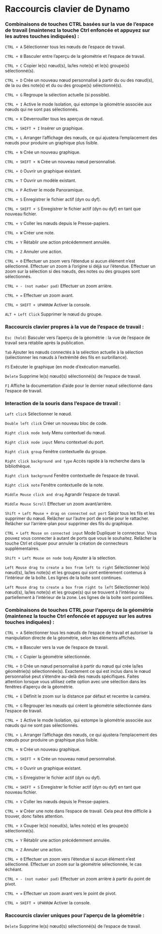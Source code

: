 # Raccourcis clavier de Dynamo


### Combinaisons de touches CTRL basées sur la vue de l’espace de travail (maintenez la touche Ctrl enfoncée et appuyez sur les autres touches indiquées) :

`CTRL + A` Sélectionner tous les nœuds de l’espace de travail.

`CTRL + B` Basculer entre l’aperçu de la géométrie et l’espace de travail.

`CTRL + C` Copier le(s) nœud(s), la/les note(s) et le(s) groupe(s) sélectionné(s).

`CTRL + D` Crée un nouveau nœud personnalisé à partir du ou des nœud(s), de la ou des note(s) et du ou des groupe(s) sélectionné(s).

`CTRL + G` Regroupe la sélection actuelle (si possible).

`CTRL + I` Active le mode Isolation, qui estompe la géométrie associée aux nœuds qui ne sont pas sélectionnés.

`CTRL + K` Déverrouiller tous les aperçus de nœud.

`CTRL + SHIFT + I` Insérer un graphique.

`CTRL + L` Arranger l’affichage des nœuds, ce qui ajustera l’emplacement des nœuds pour produire un graphique plus lisible.

`CTRL + N` Crée un nouveau graphique.

`CTRL + SHIFT + N` Crée un nouveau nœud personnalisé.

`CTRL + O` Ouvrir un graphique existant.

`CTRL + T` Ouvrir un modèle existant.

`CTRL + P` Activer le mode Panoramique.

`CTRL + S` Enregistrer le fichier actif (dyn ou dyf).

`CTRL + SHIFT + S` Enregistrer le fichier actif (dyn ou dyf) en tant que nouveau fichier.

`CTRL + V` Coller les nœuds depuis le Presse-papiers.

`CTRL + W` Créer une note.

`CTRL + Y` Rétablir une action précédemment annulée.

`CTRL + Z` Annuler une action.

`CTRL + 0` Effectuer un zoom vers l’étendue si aucun élément n’est sélectionné. Effectuer un zoom à l’origine si déjà sur l’étendue. Effectuer un zoom sur la sélection si des nœuds, des notes ou des groupes sont sélectionnés.

`CTRL + - (not number pad)` Effectuer un zoom arrière.

`CTRL + =` Effectuer un zoom avant.

`CTRL + SHIFT + UPARROW` Activer la console.

`ALT + Left Click` Supprimer le nœud du groupe.


### Raccourcis clavier propres à la vue de l’espace de travail :

`Esc (hold)` Basculer vers l’aperçu de la géométrie : la vue de l’espace de travail sera rétablie après la publication.

`Tab` Ajouter les nœuds connectés à la sélection actuelle à la sélection (sélectionner les nœuds à l’extrémité des fils en surbrillance).

`F5` Exécuter le graphique (en mode d’exécution manuelle).

`Delete` Supprime le(s) nœud(s) sélectionné(s) de l’espace de travail.

`F1` Affiche la documentation d’aide pour le dernier nœud sélectionné dans l’espace de travail.
 

### Interaction de la souris dans l’espace de travail :

`Left click` Sélectionner le nœud.

`Double left click` Créer un nouveau bloc de code.

`Right click node body` Menu contextuel du nœud.

`Right click node input` Menu contextuel du port. 

`Right click group` Fenêtre contextuelle du groupe.

`Right click background and type` Accès rapide à la recherche dans la bibliothèque.

`Right click background` Fenêtre contextuelle de l’espace de travail.

`Right click note` Fenêtre contextuelle de la note.

`Middle Mouse click and drag` Agrandir l’espace de travail.

`Middle Mouse Scroll` Effectuer un zoom avant/arrière.

`Shift + Left Mouse + drag on connected out port` Saisir tous les fils et les supprimer du nœud. Relâcher sur l’autre port de sortie pour le rattacher. Relâcher sur l’arrière-plan pour supprimer des fils du graphique.

`CTRL + Left Mouse on connected input` Mode Dupliquer le connecteur. Vous pouvez vous connecter à autant de ports que vous le souhaitez. Relâcher la touche Ctrl et cliquer pour annuler la création de connecteurs supplémentaires.

`Shift + Left Mouse on node body` Ajouter à la sélection.

`Left Mouse drag to create a box from left to right` Sélectionner le(s) nœud(s), la/les note(s) et les groupes qui sont entièrement contenus à l’intérieur de la boîte. Les lignes de la boîte sont continues.

`Left Mouse drag to create a box from right to left` Sélectionner le(s) nœud(s), la/les note(s) et les groupe(s) qui se trouvent à l’intérieur ou partiellement à l’intérieur de la zone. Les lignes de la boîte sont pointillées. 


### Combinaisons de touches CTRL pour l’aperçu de la géométrie (maintenez la touche Ctrl enfoncée et appuyez sur les autres touches indiquées) :

`CTRL + A` Sélectionner tous les nœuds de l’espace de travail et autoriser la manipulation directe de la géométrie, selon les éléments affichés.

`CTRL + B` Basculer vers la vue de l’espace de travail.

`CTRL + C` Copier la géométrie sélectionnée.

`CTRL + D` Crée un nœud personnalisé à partir du nœud qui crée la/les géométrie(s) sélectionnée(s). Exactement ce qui est inclus dans le nœud personnalisé peut s’étendre au-delà des nœuds spécifiques. Faites attention lorsque vous utilisez cette option avec une sélection dans les fenêtres d’aperçu de la géométrie.

`CTRL + E` Définit le zoom sur la distance par défaut et recentre la caméra.

`CTRL + G` Regrouper les nœuds qui créent la géométrie sélectionnée dans l’espace de travail.

`CTRL + I` Active le mode Isolation, qui estompe la géométrie associée aux nœuds qui ne sont pas sélectionnés.

`CTRL + L` Arranger l’affichage des nœuds, ce qui ajustera l’emplacement des nœuds pour produire un graphique plus lisible.

`CTRL + N` Crée un nouveau graphique.

`CTRL + SHIFT + N` Crée un nouveau nœud personnalisé.

`CTRL + O` Ouvrir un graphique existant.

`CTRL + S` Enregistrer le fichier actif (dyn ou dyf).

`CTRL + SHIFT + S` Enregistrer le fichier actif (dyn ou dyf) en tant que nouveau fichier.

`CTRL + V` Coller les nœuds depuis le Presse-papiers.

`CTRL + W` Créer une note dans l’espace de travail. Cela peut être difficile à trouver, donc faites attention.

`CTRL + X` Couper le(s) noeud(s), la/les note(s) et les groupe(s) sélectionné(s).

`CTRL + Y` Rétablir une action précédemment annulée.

`CTRL + Z` Annuler une action.

`CTRL + 0` Effectuer un zoom vers l’étendue si aucun élément n’est sélectionné. Effectuer un zoom sur la géométrie sélectionnée, le cas échéant.

`CTRL + - (not number pad)` Effectuer un zoom arrière à partir du point de pivot.

`CTRL + =` Effectuer un zoom avant vers le point de pivot.

`CTRL + SHIFT + UPARROW` Activer la console.


### Raccourcis clavier uniques pour l’aperçu de la géométrie :

`Delete` Supprime le(s) nœud(s) sélectionné(s) de l’espace de travail.
